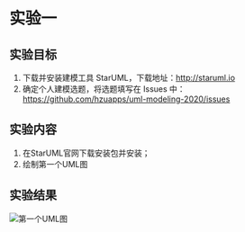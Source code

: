 # 实验一

## 实验目标

1. 下载并安装建模工具 StarUML，下载地址：http://staruml.io  
2. 确定个人建模选题，将选题填写在 Issues 中：https://github.com/hzuapps/uml-modeling-2020/issues  

## 实验内容
1. 在StarUML官网下载安装包并安装；  
2. 绘制第一个UML图  

## 实验结果

![第一个UML图](./model1.jpg)
